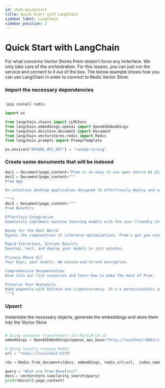 ```yaml
---
id: chat-quickstart
title: Quick Start with LangChain
sidebar_label: LangChain
sidebar_position: 2
---
```


# Quick Start with LangChain

For what concerns Vector Stores Prem doesn't force any inrterface. We only take care of the orchestration. For this reason, you can just run the service and connect to it out of the box. The below example shows how you can use LangChain in order to connect to Redis Vector Store.

### Import the necessary dependencies

```python

!pip install redis

import os

from langchain.chains import LLMChain
from langchain.embeddings.openai import OpenAIEmbeddings
from langchain.docstore.document import Document
from langchain.vectorstores.redis import Redis
from langchain.prompts import PromptTemplate

os.environ["OPENAI_API_KEY"] = "random-string"

```

### Create some documents that will be indexed

```python
doc1 = Document(page_content="Prem is an easy to use open source AI platform. With Prem you can quickly build provacy preserving AI applications.")
doc2 = Document(page_content="""
Prem App

An intuitive desktop application designed to effortlessly deploy and self-host Open-Source AI models without exposing sensitive data to third-party.

""")
doc3 = Document(page_content="""
Prem Benefits

Effortless Integration
Seamlessly implement machine learning models with the user-friendly interface of OpenAI's API.

Ready for the Real World
Bypass the complexities of inference optimizations. Prem's got you covered.

Rapid Iterations, Instant Results
Develop, test, and deploy your models in just minutes.

Privacy Above All
Your keys, your models. We ensure end-to-end encryption.

Comprehensive Documentation
Dive into our rich resources and learn how to make the most of Prem.

Preserve Your Anonymity
Make payments with Bitcoin and Cryptocurrency. It's a permissionless infrastructure, designed for you.
""")
```

### Upsert

Instantiate the necessary objects, generate the embeddings and store them into the Vector Store

```python

# Using sentence transformers all-MiniLM-L6-v2
embeddings = OpenAIEmbeddings(openai_api_base="http://localhost:8001/v1")

# Using locally running Redis
url = "redis://localhost:6379"

rds = Redis.from_documents(docs, embeddings, redis_url=url,  index_name="prem_index_test")

query = "What are Prem Benefits?"
docs = vectorstore.similarity_search(query)
print(docs[0].page_content)

```